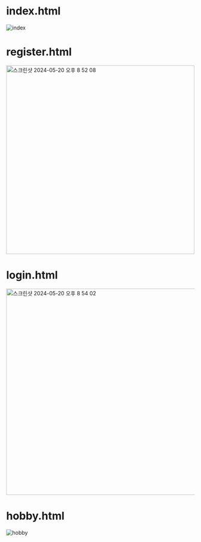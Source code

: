 # index.html
![index](https://github.com/wldhks1959/TLTS/assets/69555890/a6ec038f-347c-4634-b26f-76dddc411947)

# register.html
<img width="503" alt="스크린샷 2024-05-20 오후 8 52 08" src="https://github.com/wldhks1959/TLTS/assets/64916999/5696a340-c117-4b23-ae34-72893a4c74c0">

# login.html
<img width="550" alt="스크린샷 2024-05-20 오후 8 54 02" src="https://github.com/wldhks1959/TLTS/assets/64916999/b5f4eba0-96ad-4d5b-9eee-fa565b31640c">

# hobby.html
![hobby](https://github.com/wldhks1959/TLTS/assets/69555890/5148385b-11d8-432b-a4b0-c1ec15d35c0b)
